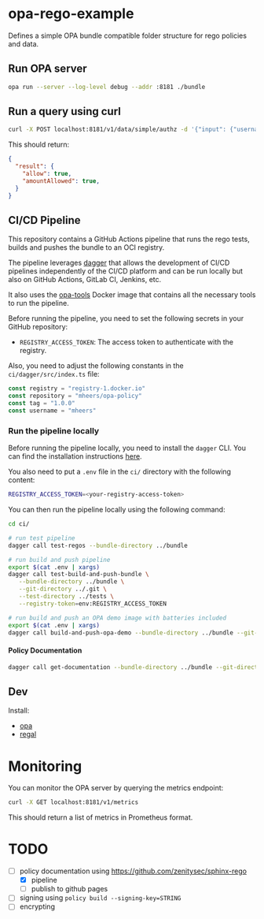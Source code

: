 # opa-rego-example

Defines a simple OPA bundle compatible folder structure for rego policies and data.

## Run OPA server

```bash
opa run --server --log-level debug --addr :8181 ./bundle
```

## Run a query using curl

```bash
curl -X POST localhost:8181/v1/data/simple/authz -d '{"input": {"username": "marcel", "password": "abcdef", "salary": 5, "card": "123-456-7890"}}' | jq
```

This should return:

```json
{
  "result": {
    "allow": true,
    "amountAllowed": true,
  }
}
```

## CI/CD Pipeline

This repository contains a GitHub Actions pipeline that runs the rego tests, builds and pushes the bundle to an OCI registry.

The pipeline leverages [dagger](https://dagger.io/) that allows the development of CI/CD pipelines independently of the CI/CD platform and can be run locally but also on GitHub Actions, GitLab CI, Jenkins, etc.

It also uses the [opa-tools](https://github.com/mheers/opa-tools) Docker image that contains all the necessary tools to run the pipeline.

Before running the pipeline, you need to set the following secrets in your GitHub repository:

- `REGISTRY_ACCESS_TOKEN`: The access token to authenticate with the registry.

Also, you need to adjust the following constants in the `ci/dagger/src/index.ts` file:

```ts
const registry = "registry-1.docker.io"
const repository = "mheers/opa-policy"
const tag = "1.0.0"
const username = "mheers"
```

### Run the pipeline locally

Before running the pipeline locally, you need to install the `dagger` CLI. You can find the installation instructions [here](https://docs.dagger.io/install).

You also need to put a `.env` file in the `ci/` directory with the following content:

```bash
REGISTRY_ACCESS_TOKEN=<your-registry-access-token>
```

You can then run the pipeline locally using the following command:

```bash
cd ci/

# run test pipeline
dagger call test-regos --bundle-directory ../bundle

# run build and push pipeline
export $(cat .env | xargs)
dagger call test-build-and-push-bundle \
   --bundle-directory ../bundle \
   --git-directory ../.git \
   --test-directory ../tests \
   --registry-token=env:REGISTRY_ACCESS_TOKEN

# run build and push an OPA demo image with batteries included
export $(cat .env | xargs)
dagger call build-and-push-opa-demo --bundle-directory ../bundle --git-directory ../.git --config-demo-file ../config-demo.yaml --registry-token=env:REGISTRY_ACCESS_TOKEN
```

#### Policy Documentation

```bash
dagger call get-documentation --bundle-directory ../bundle --git-directory ../.git --docs-directory ../docs export --path ./public
```

## Dev

Install:

- [opa](https://www.openpolicyagent.org/docs/latest/#running-opa)
- [regal](https://docs.styra.com/regal)

# Monitoring

You can monitor the OPA server by querying the metrics endpoint:

```bash
curl -X GET localhost:8181/v1/metrics
```

This should return a list of metrics in Prometheus format.

# TODO
- [ ] policy documentation using https://github.com/zenitysec/sphinx-rego
  - [x] pipeline
  - [ ] publish to github pages
- [ ] signing using `policy build --signing-key=STRING`
- [ ] encrypting

